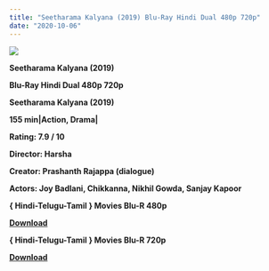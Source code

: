 ```yaml
---
title: "Seetharama Kalyana (2019) Blu-Ray Hindi Dual 480p 720p"
date: "2020-10-06"
---
```


[**![](https://1.bp.blogspot.com/-_9-28M9MYPk/Xu7oyttUuBI/AAAAAAAADjs/2nH8SG8YTM83ATqK71WTyiMmsVdldoTmwCLcBGAsYHQ/s1600/JP9THPnsNP07.jpg)**](https://1.bp.blogspot.com/-_9-28M9MYPk/Xu7oyttUuBI/AAAAAAAADjs/2nH8SG8YTM83ATqK71WTyiMmsVdldoTmwCLcBGAsYHQ/s1600/JP9THPnsNP07.jpg)

 **Seetharama Kalyana (2019)**

**Blu-Ray Hindi Dual 480p 720p** 

**Seetharama Kalyana (2019)**

**155 min|Action, Drama|**

**Rating: 7.9 / 10** 

**Director: Harsha**

**Creator: Prashanth Rajappa (dialogue)**

**Actors: Joy Badlani, Chikkanna, Nikhil Gowda, Sanjay Kapoor**

**{ Hindi-Telugu-Tamil } Movies Blu-R 480p**

[**Download**](http://gpdl.xyz/view/jf4LkQ0AYw)

**{ Hindi-Telugu-Tamil } Movies Blu-R 720p**

[**Download**](http://gpdl.xyz/view/FHgP47kjGO)
